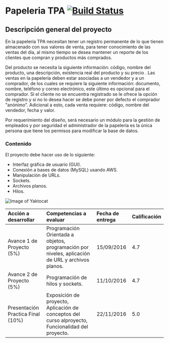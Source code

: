# Papeleria TPA [![Build Status](https://travis-ci.com/CostGranda/papeleria.svg?token=59zMMqtt7WAr7sgLu6st&branch=Web)](https://travis-ci.com/CostGranda/papeleria)

## Descripción general del proyecto


En la papelería TPA necesitan tener un registro permanente de lo que tienen almacenado con sus valores de venta, para tener conocimiento de las ventas del día, al mismo tiempo se desea mantener un reporte de los clientes que compran y productos más comprados.

Del producto se necesita la siguiente información: código, nombre del producto, una descripción, existencia real del producto y su precio
.
Las ventas en la papelería deben estar asociadas a un vendedor y a un comprador, de los cuales se requiere la siguiente información: documento, nombre, teléfono y correo electrónico, este último es opcional para el comprador. Si el cliente no se encuentra registrado se le ofrece la opción de registro y si no lo desea hacer se debe poner por defecto el comprador "anónimo". Adicional a esto, cada venta requiere: código, nombre del vendedor, fecha y valor.

Por requerimiento del diseño, será necesario un módulo para la gestión de empleados y por seguridad el administrador de la papelería es la única persona que tiene los permisos para modificar la base de datos.


### Contenido
El proyecto debe hacer uso de lo siguiente:

* Interfaz gráfica de usuario (GUI).
* Conexión a bases de datos (MySQL) usando AWS.
* Manipulación de URLs.
* Sockets.
* Archivos planos.
* Hilos.

![Image of Yaktocat](http://i.imgur.com/3YVOSU3.png)


| Acción a desarrollar | Competencias a evaluar  | Fecha de entrega | Calificación
| :------------- | :------------ | :------------ | :------------ |
| Avance 1 de Proyecto (5%) |  Programación Orientada a objetos, programación por niveles, aplicación de URL y archivos planos.  |15/09/2016 | 4.7
|Avance 2 de Proyecto (5%)|Programación de hilos y sockets.|11/10/2016| 4.7
|Presentación Practica Final (10%)|Exposición de proyecto, Aplicación de conceptos del curso alproyecto, Funcionalidad del proyecto.| 22/11/2016 | 5.0
